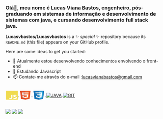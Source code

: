 ### Olá👋, meu nome é Lucas Viana Bastos, engenheiro, pós-graduando em sistemas de informação e desenvolvimento de sistemas com java, e cursando desenvolvimento full stack java. 


**Lucasvbastos/Lucasvbastos** is a ✨ _special_ ✨ repository because its `README.md` (this file) appears on your GitHub profile.

Here are some ideas to get you started:

- 🔭 Atualmente estou desenvolvendo conhecimentos envolvendo o front-end
- 🌱 Estudando Javascript
- 📫 Contate-me através do e-mail :lucasvianabastos@gmail.com

<div align="center">
  <a href="https://github.com/Lucasvbastos">
</div>

<div style="display: inline_block"><br>
  <img align="center" alt="Js" height="30" width="40" src="https://raw.githubusercontent.com/devicons/devicon/master/icons/javascript/javascript-plain.svg">
  <img align="center" alt="HTML" height="30" width="40" src="https://raw.githubusercontent.com/devicons/devicon/master/icons/html5/html5-original.svg">
  <img align="center" alt="CSS" height="30" width="40" src="https://raw.githubusercontent.com/devicons/devicon/master/icons/css3/css3-original.svg">
  <img align="center" alt="JAVA" height="30" width="40" src="https://cdn.jsdelivr.net/gh/devicons/devicon/icons/java/java-plain.svg">
  <img align="center" alt="GIT" height="30" width="40" src="https://cdn.jsdelivr.net/gh/devicons/devicon/icons/git/git-plain.svg">
</div>

 ##

<div> 

  <a href="https://instagram.com/lucasv.bastos/" target="_blank"><img src="https://img.shields.io/badge/-Instagram-%23E4405F?style=for-the-badge&logo=instagram&logoColor=white" target="_blank"></a>
  <a href = "mailto:lucasvianabastos@gmail.com"><img src="https://img.shields.io/badge/-Gmail-%23333?style=for-the-badge&logo=gmail&logoColor=white" target="_blank"></a>
  <a href="https://www.linkedin.com/in/lucas-viana-bastos-877bb5159/" target="_blank"><img src="https://img.shields.io/badge/-LinkedIn-%230077B5?style=for-the-badge&logo=linkedin&logoColor=white" target="_blank"></a> 
  
</div>
